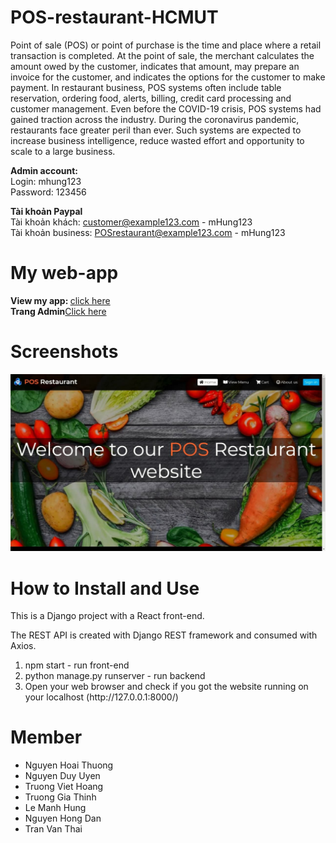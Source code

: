 # POS-restaurant-HCMUT
Point of sale (POS) or point of purchase is the time and place where a retail transaction is
completed. At the point of sale, the merchant calculates the amount owed by the customer,
indicates that amount, may prepare an invoice for the customer, and indicates the options
for the customer to make payment. In restaurant business, POS systems often include table
reservation, ordering food, alerts, billing, credit card processing and customer management.
Even before the COVID-19 crisis, POS systems had gained traction across the industry.
During the coronavirus pandemic, restaurants face greater peril than ever. Such systems are
expected to increase business intelligence, reduce wasted effort and opportunity to scale to
a large business. 

<b>Admin account:</b><br/>
Login: mhung123 <br>
Password: 123456<br>

<b>Tài khoản Paypal</b><br>
Tài khoản khách: customer@example123.com - mHung123<br>
Tài khoản business: POSrestaurant@example123.com - mHung123<br>

# My web-app
<b>View my app: </b><a href="https://pos-g20.herokuapp.com/">click here</a> <br>
<b>Trang Admin</b><a href="https://l.facebook.com/l.php?u=https%3A%2F%2Fdry-lowlands-38761.herokuapp.com%2Fadmin%2Flogin%2F%3Fnext%3D%252Fadmin%252F%26fbclid%3DIwAR3qZqaFrjAZZ1grex9Pv9ZIpoSG9N6Y2RvGWZapwDG5mPy1Jqp-0teGp6I&h=AT0EoghUwmXtRO0U5ZrnPiQgczwnKfhj_MQ18KtlblSn1WVncNvaTnmdvsxklY5lWAC9io9_8Rq1WGW3SieK4qYBK4Qs9cS-fW_j4-dnc6iKNZnLRHYTVQMRmLpF7iDJRyxTYLna9HY04dG0oclZ5Q">Click here</a>

# Screenshots
<img src="https://github.com/POS-Restaurant-HCMUT/POS-restaurant-HCMUT/blob/main/Frontend/public/banner.jpg">

# How to Install and Use
This is a Django project with a React front-end.

The REST API is created with Django REST framework and consumed with Axios.
<ol>
<li>npm start - run front-end</li>
<li>python manage.py runserver - run backend</li>
<li>Open your web browser and check if you got the website running on your localhost (http://127.0.0.1:8000/)</li>
</ol>

# Member
<ul>
<li>Nguyen Hoai Thuong</li>
<li>Nguyen Duy Uyen</li>
<li>Truong Viet Hoang</li>
<li>Truong Gia Thinh</li>
<li>Le Manh Hung</li>
<li>Nguyen Hong Dan</li>
<li>Tran Van Thai</li>
</ul>
